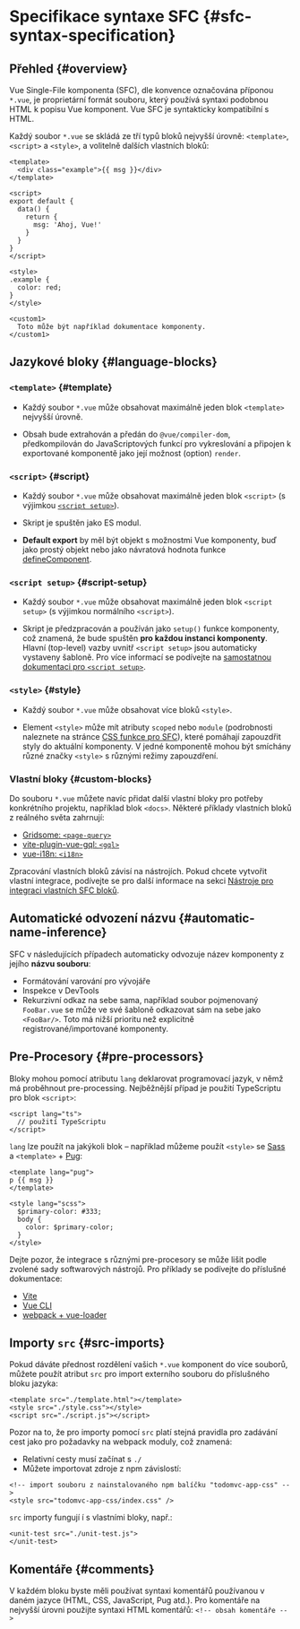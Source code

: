 # Specifikace syntaxe SFC {#sfc-syntax-specification}

## Přehled {#overview}

Vue Single-File komponenta (SFC), dle konvence označována příponou `*.vue`, je proprietární formát souboru, který používá syntaxi podobnou HTML k popisu Vue komponent. Vue SFC je syntakticky kompatibilní s HTML.

Každý soubor `*.vue` se skládá ze tří typů bloků nejvyšší úrovně: `<template>`, `<script>` a `<style>`, a volitelně dalších vlastních bloků:

```vue
<template>
  <div class="example">{{ msg }}</div>
</template>

<script>
export default {
  data() {
    return {
      msg: 'Ahoj, Vue!'
    }
  }
}
</script>

<style>
.example {
  color: red;
}
</style>

<custom1>
  Toto může být například dokumentace komponenty.
</custom1>
```

## Jazykové bloky {#language-blocks}

### `<template>` {#template}

- Každý soubor `*.vue` může obsahovat maximálně jeden blok `<template>` nejvyšší úrovně.

- Obsah bude extrahován a předán do `@vue/compiler-dom`, předkompilován do JavaScriptových funkcí pro vykreslování a připojen k exportované komponentě jako její možnost (option) `render`.

### `<script>` {#script}

- Každý soubor `*.vue` může obsahovat maximálně jeden blok `<script>` (s výjimkou [`<script setup>`](/api/sfc-script-setup)).

- Skript je spuštěn jako ES modul.

- **Default export** by měl být objekt s možnostmi Vue komponenty, buď jako prostý objekt nebo jako návratová hodnota funkce [defineComponent](/api/general#definecomponent).

### `<script setup>` {#script-setup}

- Každý soubor `*.vue` může obsahovat maximálně jeden blok `<script setup>` (s&nbsp;výjimkou normálního `<script>`).

- Skript je předzpracován a používán jako `setup()` funkce komponenty, což znamená, že bude spuštěn **pro každou instanci komponenty**. Hlavní (top-level) vazby uvnitř `<script setup>` jsou automaticky vystaveny šabloně. Pro více informací se podívejte na [samostatnou dokumentaci pro `<script setup>`](/api/sfc-script-setup).

### `<style>` {#style}

- Každý soubor `*.vue` může obsahovat více bloků `<style>`.

- Element `<style>` může mít atributy `scoped` nebo `module` (podrobnosti naleznete na stránce [CSS funkce pro SFC](/api/sfc-css-features)), které pomáhají zapouzdřit styly do aktuální komponenty. V jedné komponentě mohou být smíchány různé značky `<style>` s&nbsp;různými režimy zapouzdření.

### Vlastní bloky {#custom-blocks}

Do souboru `*.vue` můžete navíc přidat další vlastní bloky pro potřeby konkrétního projektu, například blok `<docs>`. Některé příklady vlastních bloků z reálného světa zahrnují:

- [Gridsome: `<page-query>`](https://gridsome.org/docs/querying-data/)
- [vite-plugin-vue-gql: `<gql>`](https://github.com/wheatjs/vite-plugin-vue-gql)
- [vue-i18n: `<i18n>`](https://github.com/intlify/bundle-tools/tree/main/packages/unplugin-vue-i18n#i18n-custom-block)

Zpracování vlastních bloků závisí na nástrojích. Pokud chcete vytvořit vlastní integrace, podívejte se pro další informace na sekci [Nástroje pro integraci vlastních SFC bloků](/guide/scaling-up/tooling#sfc-custom-block-integrations).

## Automatické odvození názvu {#automatic-name-inference}

SFC v následujících případech automaticky odvozuje název komponenty z jejího **názvu souboru**:

- Formátování varování pro vývojáře
- Inspekce v DevTools
- Rekurzivní odkaz na sebe sama, například soubor pojmenovaný `FooBar.vue` se může ve své šabloně odkazovat sám na sebe jako `<FooBar/>`. Toto má nižší prioritu než explicitně registrované/importované komponenty.

## Pre-Procesory {#pre-processors}

Bloky mohou pomocí atributu `lang` deklarovat programovací jazyk, v němž má proběhnout pre-processing. Nejběžnější případ je použití TypeScriptu pro blok `<script>`:

```vue-html
<script lang="ts">
  // použití TypeScriptu
</script>
```

`lang` lze použít na jakýkoli blok – například můžeme použít `<style>` se [Sass](https://sass-lang.com/) a&nbsp;`<template>` + [Pug](https://pugjs.org/api/getting-started.html):

```vue-html
<template lang="pug">
p {{ msg }}
</template>

<style lang="scss">
  $primary-color: #333;
  body {
    color: $primary-color;
  }
</style>
```

Dejte pozor, že integrace s různými pre-procesory se může lišit podle zvolené sady softwarových nástrojů. Pro příklady se podívejte do příslušné dokumentace:

- [Vite](https://vitejs.dev/guide/features.html#css-pre-processors)
- [Vue CLI](https://cli.vuejs.org/guide/css.html#pre-processors)
- [webpack + vue-loader](https://vue-loader.vuejs.org/guide/pre-processors.html#using-pre-processors)

## Importy `src` {#src-imports}

Pokud dáváte přednost rozdělení vašich `*.vue` komponent do více souborů, můžete použít atribut `src` pro import externího souboru do příslušného bloku jazyka:

```vue
<template src="./template.html"></template>
<style src="./style.css"></style>
<script src="./script.js"></script>
```

Pozor na to, že pro importy pomocí `src` platí stejná pravidla pro zadávání cest jako pro požadavky na webpack moduly, což znamená:

- Relativní cesty musí začínat s `./`
- Můžete importovat zdroje z npm závislostí:

```vue
<!-- import souboru z nainstalovaného npm balíčku "todomvc-app-css" -->
<style src="todomvc-app-css/index.css" />
```

`src` importy fungují í s vlastními bloky, např.:

```vue
<unit-test src="./unit-test.js">
</unit-test>
```

## Komentáře {#comments}

V každém bloku byste měli používat syntaxi komentářů používanou v daném jazyce (HTML, CSS, JavaScript, Pug atd.). Pro komentáře na nejvyšší úrovni použijte syntaxi HTML komentářů: `<!-- obsah komentáře -->`
